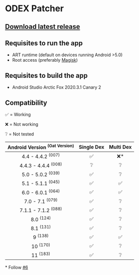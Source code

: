 # ODEX Patcher

<!--
The ART runtime was first introduced in Android 4.4 as an opt-in experimental option, you could enabled it through Developer options.
Since Android 5.0 it became the standard runtime.

The difference between Dalvik and the ART runtime is that Dalvik is JIT and ART is AOT.
-->

## [Download latest release](https://github.com/giacomoferretti/odex-patcher/releases/latest)

## Requisites to run the app

* ART runtime (default on devices running Android >5.0)
* Root access (preferably [Magisk](https://github.com/topjohnwu/Magisk))

## Requisites to build the app

* Android Studio Arctic Fox 2020.3.1 Canary 2

## Compatibility

✅ = Working

❌ = Not working

❔ = Not tested

| Android Version <sup>(Oat Version)</sup> | Single Dex | Multi Dex |
|:-:|:-:|:-:|
| 4.4 - 4.4.2 <sup>(007)</sup>   | ✅ | ❌* |
| 4.4.3 - 4.4.4 <sup>(008)</sup> | ❔ | ❔ |
| 5.0 - 5.0.2 <sup>(039)</sup>   | ✅ | ❔ |
| 5.1 - 5.1.1 <sup>(045)</sup>   | ✅ | ✅ |
| 6.0 - 6.0.1 <sup>(064)</sup>   | ✅ | ✅ |
| 7.0 - 7.1 <sup>(079)</sup>     | ✅ | ❔ |
| 7.1.1 - 7.1.2 <sup>(088)</sup> | ✅ | ❔ |
| 8.0 <sup>(124)</sup>           | ✅ | ❔ |
| 8.1 <sup>(131)</sup>           | ✅ | ❔ |
| 9 <sup>(138)</sup>             | ✅ | ✅ |
| 10 <sup>(170)</sup>            | ✅ | ❔ |
| 11 <sup>(183)</sup>            | ✅ | ❔ |

\* Follow [#6](https://github.com/giacomoferretti/odex-patcher/issues/6)